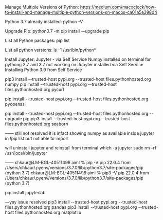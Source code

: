 

Manage Multiple Versions of Python:
https://medium.com/macoclock/how-to-install-and-manage-multiple-python-versions-on-macos-ca01a5e398d4

Python 3.7 already installed:
python -V

Upgrade Pip:
python3.7 -m pip install --upgrade pip


List all Python packages:
pip list

List all python versions:
ls -1 /usr/bin/python*

Install Jupyter:
Jupyter - via Self Service
Numpy installed on terminal for pythong 2.7 and 3.7 not working on Jupyter installed via Self Service
Installing Python 3.9 from Self Service








pip3 install --trusted-host pypi.org --trusted-host files.pythonhosted.org numpy
pip install --trusted-host pypi.org --trusted-host files.pythonhosted.org pycurl

pip install --trusted-host pypi.org --trusted-host files.pythonhosted.org pyopenssl


pip install --trusted-host pypi.org --trusted-host files.pythonhosted.org --upgrade pip
pip3 install --trusted-host pypi.org --trusted-host files.pythonhosted.org seaborn






——
still not resolved
it is infact showing numpy as available inside jupyter in !pip list but not able to import

will uninstall jupyter and reinstall from terminal
which -a jupyter
sudo rm -rf /usr/local/bin/jupyter


——
chkaur@LM-BGL-40511498 aiml % pip -V
pip 22.0.4 from /Users/chkaur/.pyenv/versions/3.7.0/lib/python3.7/site-packages/pip (python 3.7)
chkaur@LM-BGL-40511498 aiml % pip3 -V
pip 22.0.4 from /Users/chkaur/.pyenv/versions/3.7.0/lib/python3.7/site-packages/pip (python 3.7)

pip install jupyterlab








—yay issue resolved
pip3 install --trusted-host pypi.org --trusted-host files.pythonhosted.org pandas
 pip3 install --trusted-host pypi.org --trusted-host files.pythonhosted.org matplotlib

